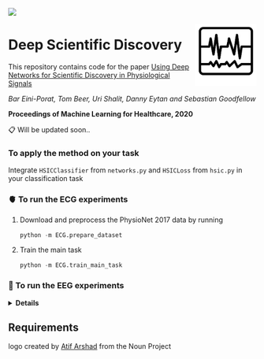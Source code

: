 ![](https://img.shields.io/github/license/tom-beer/deep-scientific-discovery?color=magenta&style=plastic)

<img src="ECG/logo.png" width=125 height=125 align="right">

# Deep Scientific Discovery
This repository contains code for the paper [Using Deep Networks for Scientific Discovery in Physiological Signals](https://linktopaper)

*Bar Eini-Porat, Tom Beer, Uri Shalit, Danny Eytan and Sebastian Goodfellow*

**Proceedings of Machine Learning for Healthcare, 2020**


📋 Will be updated soon..

### To apply the method on your task
Integrate `HSICClassifier` from `networks.py` and `HSICLoss` from `hsic.py` in your classification task

### 🫀 To run the ECG experiments
1. Download and preprocess the PhysioNet 2017 data by running
    ```python
    python -m ECG.prepare_dataset
    ```
2. Train the main task
    ```python
    python -m ECG.train_main_task
    ```
### 🧠 To run the EEG experiments
<details>
  <summary><b>Details</b></summary>
    
  - one
  - two
</details>

## Requirements

logo created by [Atif Arshad](https://thenounproject.com/search/?q=ecg&i=1295489) from the Noun Project
